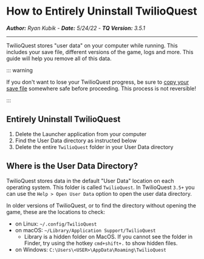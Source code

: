 # How to Entirely Uninstall TwilioQuest

_**Author:** Ryan Kubik - **Date:** 5/24/22 - **TQ Version:** 3.5.1_

---

TwilioQuest stores "user data" on your computer while running. This includes your save file, different versions of the game, logs and more. This guide will help you remove all of this data.

::: warning

If you don't want to lose your TwilioQuest progress, be sure to [copy your save file](./how_locate_save_file) somewhere safe before proceeding. This process is not reversible!

:::

## Entirely Uninstall TwilioQuest

1. Delete the Launcher application from your computer
2. Find the User Data directory as instructed below
3. Delete the entire `TwilioQuest` folder in your User Data directory

## Where is the User Data Directory?

TwilioQuest stores data in the default "User Data" location on each operating system. This folder is called `TwilioQuest`. In TwilioQuest `3.5+` you can use the `Help > Open User Data` option to open the user data directory.

In older versions of TwilioQuest, or to find the directory without opening the game, these are the locations to check:

- on Linux: `~/.config/TwilioQuest`
- on macOS: `~/Library/Application Support/TwilioQuest`
  - Library is a hidden folder on MacOS. If you cannot see the folder in Finder, try using the hotkey `cmd+shift+.` to show hidden files.
- on Windows: `C:\Users\<USER>\AppData\Roaming\TwilioQuest`
